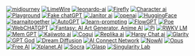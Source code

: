 [![midjourney](https://invidget.switchblade.xyz/midjourney)](https://discord.gg/midjourney)
[![LimeWire](https://invidget.switchblade.xyz/bluewillow)](https://discord.gg/bluewillow)
[![leonardo-ai](https://invidget.switchblade.xyz/leonardo-ai)](https://discord.gg/leonardo-ai)
[![Firefly](https://invidget.switchblade.xyz/YJE3z8bK)](https://discord.gg/YJE3z8bK)
[![Character ai](https://invidget.switchblade.xyz/characterai)](https://discord.gg/characterai)
[![Playground](https://invidget.switchblade.xyz/63XZsH2Y)](https://discord.gg/63XZsH2Y)
[![Fake chatGPT](https://invidget.switchblade.xyz/b4YaeTsa)](https://discord.gg/b4YaeTsa)
[![Janitor ai](https://invidget.switchblade.xyz/janitorai)](https://discord.gg/janitorai)
[![openai](https://invidget.switchblade.xyz/openai)](https://discord.gg/openai)
[![HuggingFace](https://invidget.switchblade.xyz/hugging-face-879548962464493619)](https://discord.gg/hugging-face-879548962464493619)
[![learnaitogether](https://invidget.switchblade.xyz/learnaitogether)](https://discord.gg/learnaitogether)
[![AutoGPT](https://invidget.switchblade.xyz/autogpt)](https://discord.gg/autogpt)
[![learn-prompting](https://invidget.switchblade.xyz/learn-prompting-1046228027434086460)](https://discord.gg/learn-prompting-1046228027434086460)
[![FlowGPT](https://invidget.switchblade.xyz/flowgpt)](https://discord.gg/flowgpt)
[![Poe](https://invidget.switchblade.xyz/8Jq45eBH)](https://discord.gg/8Jq45eBH)
[![WebCHATGPT](https://invidget.switchblade.xyz/JKpfRTEZ)](https://discord.gg/JKpfRTEZ)
[![Fantasy: AI Art Generator, Anime AI](https://invidget.switchblade.xyz/jtCJD7S8bU)](https://discord.gg/jtCJD7S8bU)
[![Pi](https://invidget.switchblade.xyz/RUsRK82D)](https://discord.gg/RUsRK82D)
[![RWKV LM](https://invidget.switchblade.xyz/TpzqfSNfc2)](https://discord.gg/TpzqfSNfc2)
[![Mem GPT](https://invidget.switchblade.xyz/8MtgXxP5)](https://discord.gg/8MtgXxP5)
[![Kajiwoto ai](https://invidget.switchblade.xyz/usBPVFg)](https://discord.gg/usBPVFg)
[![Coqui](https://invidget.switchblade.xyz/G5dxVH9Kdp)](https://discord.gg/G5dxVH9Kdp)
[![Replika ai](https://invidget.switchblade.xyz/MzV2Jr9uhD)](https://discord.gg/MzV2Jr9uhD)
[![Harpy Chat ai](https://invidget.switchblade.xyz/EcNSKX4qMQ)](https://discord.gg/EcNSKX4qMQ)
[![Glarity](https://invidget.switchblade.xyz/nxrQzfvX)](https://discord.gg/nxrQzfvX)
[![GPT God](https://invidget.switchblade.xyz/6A6BDm4a)](https://discord.gg/6A6BDm4a)
[![Dream Diffusion](https://invidget.switchblade.xyz/2m7tRQpDja)](https://discord.gg/2m7tRQpDja)
[![AI Connect Network](https://invidget.switchblade.xyz/cMFS5ZZXj8)](https://discord.gg/cMFS5ZZXj8)
[![NowAI](https://invidget.switchblade.xyz/nowai)](https://discord.gg/nowai)
[![Opus](https://invidget.switchblade.xyz/McEyvETc)](https://discord.gg/McEyvETc)
[![Free AI](https://invidget.switchblade.xyz/t9fKYUpjAh)](https://discord.gg/t9fKYUpjAh)
[![Xplanet.AI](https://invidget.switchblade.xyz/PsSUKeURRn)](https://discord.gg/PsSUKeURRn)
[![Socra](https://invidget.switchblade.xyz/PH6pkDD3)](https://discord.gg/PH6pkDD3)
[![Glasp](https://invidget.switchblade.xyz/GRbFsGwTNN)](https://discord.com/invite/GRbFsGwTNN)
[![Singularity Lab](https://invidget.switchblade.xyz/jc4xtF58Ve)](https://discord.gg/jc4xtF58Ve)

